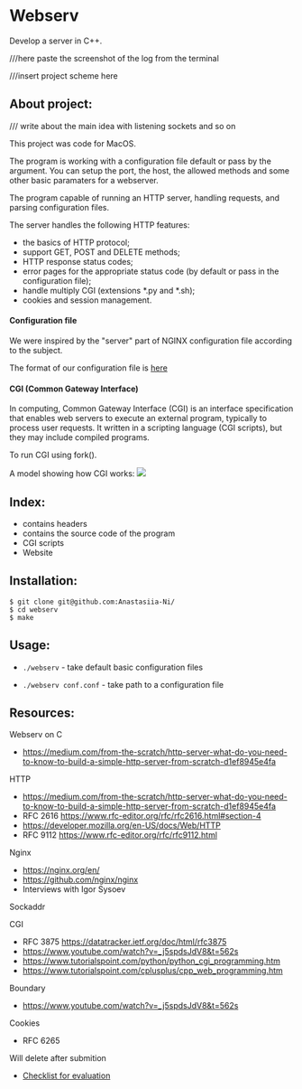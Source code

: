 # Webserv

Develop a server in C++.

///here paste the screenshot of the log from the terminal

///insert project scheme here

## About project: 

/// write about the main idea with listening sockets and so on

This project was code for MacOS.

The program is working with a configuration file default or pass by the argument.
You can setup the port, the host, the allowed methods and some other basic paramaters for a webserver.

The program capable of running an HTTP server, handling requests, and parsing configuration files. 

The server handles the following HTTP features: 
- the basics of HTTP protocol;
- support GET, POST and DELETE methods;
- HTTP response status codes;
- error pages for the appropriate status code (by default or pass in the configuration file);
- handle multiply CGI (extensions *.py and *.sh);
- cookies and  session management.

#### Configuration file

We were inspired by the "server" part of NGINX configuration file according to the subject.

The format of our configuration file is [here](https://github.com/Anastasiia-Ni/.../format_config_file.conf)

#### CGI (Common Gateway Interface) 
In computing, Common Gateway Interface (CGI) is an interface specification that enables web servers to execute an external program, typically to process user requests.
It written in a scripting language (CGI scripts), but they may include compiled programs.

To run CGI using fork().

A model showing how CGI works:
![](https://github.com/Anastasiia-Ni/.../CGI.jpg)

## Index:
- contains headers
- contains the source code of the program
- CGI scripts
- Website 

## Installation:
```
$ git clone git@github.com:Anastasiia-Ni/
$ cd webserv
$ make
```

## Usage:
- `./webserv`    - take default basic configuration files

- `./webserv conf.conf`    - take path to a configuration file

## Resources:

Webserv on C 

- https://medium.com/from-the-scratch/http-server-what-do-you-need-to-know-to-build-a-simple-http-server-from-scratch-d1ef8945e4fa

HTTP

- https://medium.com/from-the-scratch/http-server-what-do-you-need-to-know-to-build-a-simple-http-server-from-scratch-d1ef8945e4fa
- RFC 2616 https://www.rfc-editor.org/rfc/rfc2616.html#section-4
- https://developer.mozilla.org/en-US/docs/Web/HTTP
- RFC 9112 https://www.rfc-editor.org/rfc/rfc9112.html

Nginx
- https://nginx.org/en/
- https://github.com/nginx/nginx
- Interviews with Igor Sysoev

Sockaddr

CGI
- RFC 3875 https://datatracker.ietf.org/doc/html/rfc3875
- https://www.youtube.com/watch?v=_j5spdsJdV8&t=562s
- https://www.tutorialspoint.com/python/python_cgi_programming.htm
- https://www.tutorialspoint.com/cplusplus/cpp_web_programming.htm

Boundary

- https://www.youtube.com/watch?v=_j5spdsJdV8&t=562s

Cookies

- RFC 6265


Will delete after submition
- [Checklist for evaluation](https://github.com/mharriso/school21-checklists/blob/master/ng_5_webserv.pdf)
